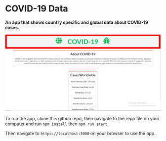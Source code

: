 <h1> COVID-19 Data </h1>

**An app that shows country specific and global data about COVID-19 cases.**

![App Screenshot](./public/AppScreenshot.PNG)

To run the app, clone this github repo,
then navigate to the repo file on your computer and run `npm install` then `npm run start`.

Then navigate to `https://localhost:3000` on your browser to use the app.
